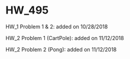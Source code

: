 # HW_495
HW_1 Problem 1 & 2: added on 10/28/2018

HW_2 Problem 1 (CartPole): added on 11/12/2018

HW_2 Problem 2 (Pong): added on 11/12/2018
